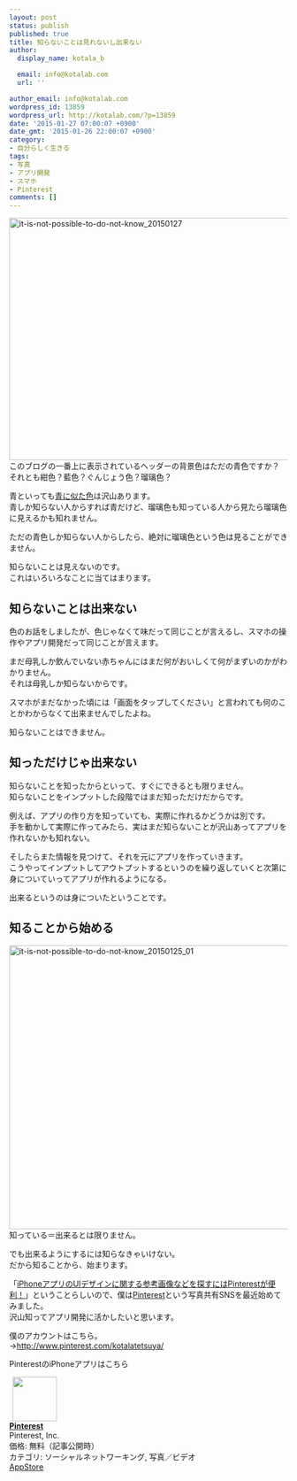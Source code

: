 ```yaml
---
layout: post
status: publish
published: true
title: 知らないことは見れないし出来ない
author:
  display_name: kotala_b

  email: info@kotalab.com
  url: ''

author_email: info@kotalab.com
wordpress_id: 13859
wordpress_url: http://kotalab.com/?p=13859
date: '2015-01-27 07:00:07 +0900'
date_gmt: '2015-01-26 22:00:07 +0900'
category:
- 自分らしく生きる
tags:
- 写真
- アプリ開発
- スマホ
- Pinterest
comments: []
---
```

<p><img src="http://kotalab.com/wp-content/uploads/2015/01/it-is-not-possible-to-do-not-know_20150127-780x438.jpg" alt="it-is-not-possible-to-do-not-know_20150127" width="780" height="438" class="aligncenter size-large wp-image-13897" /><br />
このブログの一番上に表示されているヘッダーの背景色はただの青色ですか？<br />
それとも紺色？藍色？ぐんじょう色？瑠璃色？</p>
<p>青といっても<a href="http://www.kyou-kimono.com/image/ColorBlue.html" target="_blank">青に似た色</a>は沢山あります。<br />
青しか知らない人からすれば青だけど、瑠璃色も知っている人から見たら瑠璃色に見えるかも知れません。</p>
<p><span class="b">ただの青色しか知らない人からしたら、絶対に瑠璃色という色は見ることができません。</span></p>
<p>知らないことは見えないのです。<br />
これはいろいろなことに当てはまります。<br />
<!--more--></p>
<h2>知らないことは出来ない</h2>
<p>色のお話をしましたが、色じゃなくて味だって同じことが言えるし、スマホの操作やアプリ開発だって同じことが言えます。</p>
<p>まだ母乳しか飲んでいない赤ちゃんにはまだ何がおいしくて何がまずいのかがわかりません。<br />
それは母乳しか知らないからです。</p>
<p>スマホがまだなかった頃には「画面をタップしてください」と言われても何のことかわからなくて出来ませんでしたよね。</p>
<p><span class="b">知らないことはできません。</span></p>
<h2>知っただけじゃ出来ない</h2>
<p>知らないことを知ったからといって、すぐにできるとも限りません。<br />
<span class="b">知らないことをインプットした段階ではまだ知っただけだから</span>です。</p>
<p>例えば、アプリの作り方を知っていても、実際に作れるかどうかは別です。<br />
手を動かして実際に作ってみたら、実はまだ知らないことが沢山あってアプリを作れないかも知れない。</p>
<p>そしたらまた情報を見つけて、それを元にアプリを作っていきます。<br />
こうやってインプットしてアウトプットするというのを繰り返していくと次第に身についていってアプリが作れるようになる。</p>
<p><span class="b">出来るというのは身についたということです。</span></p>
<h2>知ることから始める</h2>
<p><img src="http://kotalab.com/wp-content/uploads/2015/01/it-is-not-possible-to-do-not-know_20150125_01-780x513.png" alt="it-is-not-possible-to-do-not-know_20150125_01" width="780" height="513" class="aligncenter size-large wp-image-13869" /><br />
知っている＝出来るとは限りません。</p>
<p>でも出来るようにするには知らなきゃいけない。<br />
<span class="b">だから知ることから、始まります。</span></p>
<p>「<a href="http://egg-is-world.com/2015/01/20/pinterest-iphone/" target="_blank">iPhoneアプリのUIデザインに関する参考画像などを探すにはPinterestが便利！</a>」ということらしいので、僕は<a href="http://www.pinterest.com/kotalatetsuya/" target="_blank">Pinterest</a>という写真共有SNSを最近始めてみました。<br />
沢山知ってアプリ開発に活かしたいと思います。</p>
<p>僕のアカウントはこちら。<br />
&rarr;<a href="http://www.pinterest.com/kotalatetsuya/" target="_blank">http://www.pinterest.com/kotalatetsuya/</a></p>
<p>PinterestのiPhoneアプリはこちら</p>
<div class="applink">
<div class="applinkimg"><a href="https://itunes.apple.com/jp/app/pinterest/id429047995?mt=8&uo=4&at=10l4yU" rel="nofollow" target="_blank"><img hspace="6" src="http://a1221.phobos.apple.com/us/r30/Purple5/v4/e3/10/86/e31086e5-3b6d-dbf1-8410-2579a25e419d/mzl.yqsrtxfh.png" width="80" /></a></div>
<div class="applinktext">
<div class="applinktitle"><strong><a href="https://itunes.apple.com/jp/app/pinterest/id429047995?mt=8&uo=4&at=10l4yU" rel="nofollow" target="_blank">Pinterest</a></strong></div>
<div class="applinkinfo">Pinterest, Inc.</div>
<div class="applinkinfo">価格: 無料（記事公開時）</div>
<div class="applinkinfo">カテゴリ: ソーシャルネットワーキング, 写真／ビデオ</div>
</div>
<div class="clear"></div>
<div class="appstorelink"><a href="https://itunes.apple.com/jp/app/pinterest/id429047995?mt=8&uo=4&at=10l4yU" rel="nofollow" target="_blank">AppStore</a></div>
</div>
